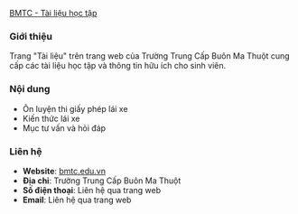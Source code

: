 [BMTC - Tài liệu học tập](https://bmtc.edu.vn/tai-lieu/)

### Giới thiệu
Trang "Tài liệu" trên trang web của Trường Trung Cấp Buôn Ma Thuột cung cấp các tài liệu học tập và thông tin hữu ích cho sinh viên.

### Nội dung
- Ôn luyện thi giấy phép lái xe
- Kiến thức lái xe
- Mục tư vấn và hỏi đáp

### Liên hệ
- **Website**: [bmtc.edu.vn](https://bmtc.edu.vn)
- **Địa chỉ**: Trường Trung Cấp Buôn Ma Thuột
- **Số điện thoại**: Liên hệ qua trang web
- **Email**: Liên hệ qua trang web


